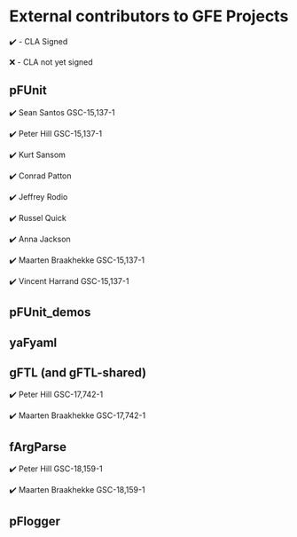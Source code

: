 # External contributors to GFE Projects

:heavy_check_mark: - CLA Signed

:x: - CLA not yet signed

## pFUnit

:heavy_check_mark: Sean Santos GSC-15,137-1

:heavy_check_mark: Peter Hill GSC-15,137-1

:heavy_check_mark: Kurt Sansom

:heavy_check_mark: Conrad Patton

:heavy_check_mark: Jeffrey Rodio

:heavy_check_mark: Russel Quick

:heavy_check_mark: Anna Jackson

:heavy_check_mark: Maarten Braakhekke GSC-15,137-1

:heavy_check_mark: Vincent Harrand GSC-15,137-1

## pFUnit_demos

## yaFyaml

## gFTL (and gFTL-shared)

:heavy_check_mark: Peter Hill GSC-17,742-1

:heavy_check_mark: Maarten Braakhekke GSC-17,742-1

## fArgParse

:heavy_check_mark: Peter Hill GSC-18,159-1

:heavy_check_mark: Maarten Braakhekke GSC-18,159-1

## pFlogger




